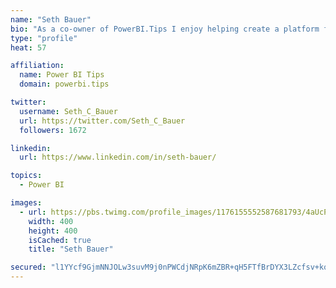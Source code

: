 ```yaml
---
name: "Seth Bauer"
bio: "As a co-owner of PowerBI.Tips I enjoy helping create a platform for new and advanced users alike to learn and expand their skills and get the most out of Power BI."
type: "profile"
heat: 57

affiliation:
  name: Power BI Tips
  domain: powerbi.tips

twitter:
  username: Seth_C_Bauer
  url: https://twitter.com/Seth_C_Bauer
  followers: 1672

linkedin:
  url: https://www.linkedin.com/in/seth-bauer/

topics:
  - Power BI

images:
  - url: https://pbs.twimg.com/profile_images/1176155552587681793/4aUcPKoe_400x400.jpg
    width: 400
    height: 400
    isCached: true
    title: "Seth Bauer"

secured: "l1YYcf9GjmNNJOLw3suvM9j0nPWCdjNRpK6mZBR+qH5FTfBrDYX3LZcfsv+kqsxuMqHjWM5Z6hd9VG5b+4/aRiW4fk9kJ51I8usU1JuFYl5fHKW+eOEwaUGtEJpRhwE6OfVinBQWgd9cV1z3IJnEkgd0Z2vojZff1DQ0vvvA7Zzo/UsevZg62FEeyP/jKkE9UR4tqKgQwQM3IaQYaJYLCiyPdiPeR1pUgAhuMEyhbwgvePefIYhVvWJLOg1Kgprg+rif1RaUfNB4SxGkY/vVL0mvrHVNsa1ZP/JyORANlA1aBdySWnqzX1dY/MVmNDJ6J1k4KC1roYO7bHhuAQUsNJ45/sC+2zPeYzF9d9HPpJiQRZxPqNmeO1ov9wJvFj6gX9TfDr7Yb5DiAiUwQh8WiHH1u10MVls12U6G1XbKSKg=;HX1+CCLmy+QY9vcN8BF59g=="
---
```


